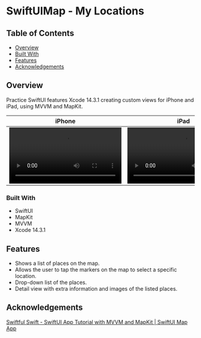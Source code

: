 # SwiftUIMap - My Locations

## Table of Contents

- [Overview](#overview)
- [Built With](#built-with)
- [Features](#features)
- [Acknowledgements](#acknowledgements)

## Overview

<!-- TODO: Add a screenshot of the live project.
    1. Link to a 'live demo.'
    2. Describe your overall experience in a couple of sentences.
    3. Practice SwiftUI features Xcode 14.3.1 creating custom iPhone and iPad views using MVVM and MapKit.
    4. Share tips or guidance for others attempting this or something similar.
 -->

Practice SwiftUI features Xcode 14.3.1 creating custom views for iPhone and iPad, using MVVM and MapKit.

| iPhone  | iPad |
| ------------- | ------------- |
| <video src="https://github.com/VictorUrielP/SwiftUIMap/assets/29692881/fcce7078-f03a-45d0-9215-2caae375f0ff">  | <video src="https://github.com/VictorUrielP/SwiftUIMap/assets/29692881/efd0e903-fd2b-4ffb-a430-5414e06766d5">|

### Built With

<!-- TODO: List any MAJOR libraries/frameworks (e.g. React, Tailwind) with links to their homepages. -->

- SwiftUI
- MapKit
- MVVM
- Xcode 14.3.1

## Features

<!-- TODO: List what specific 'user problems' that this application solves. -->

- Shows a list of places on the map.
- Allows the user to tap the markers on the map to select a specific location.
- Drop-down list of the places.
- Detail view with extra information and images of the listed places.

## Acknowledgements

<!-- 
TODO: List any blog posts, tutorials, or plugins you may have used to complete the project. 
Only list those that had a significant impact. 
We all 'Google' stuff while working on our things, but maybe something in particular stood out as a 'major contributor' to your skill set for this project. 
-->
[Swiftful Swift - SwiftUI App Tutorial with MVVM and MapKit | SwiftUI Map App](https://www.youtube.com/watch?v=Jhf3CNs8I-I&list=PLwvDm4Vfkdpha5eVTjLM0eRlJ7-yDDwBk)
